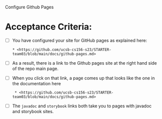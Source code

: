 Configure Github Pages

# Acceptance Criteria:

- [ ] You have configured your site for GitHub pages
      as explained here:

      * <https://github.com/ucsb-cs156-s23/STARTER-team03/blob/main/docs/github-pages.md>


- [ ] As a result, there is a link to the Github pages
      site at the right hand side of the repo main
      page.

- [ ] When you click on that link, a page comes up 
      that looks like the one in the documentation here

       * <https://github.com/ucsb-cs156-s23/STARTER-team03/blob/main/docs/github-pages.md>


- [ ] The `javadoc` and `storybook` links both take you
      to pages with javadoc and storybook sites.

